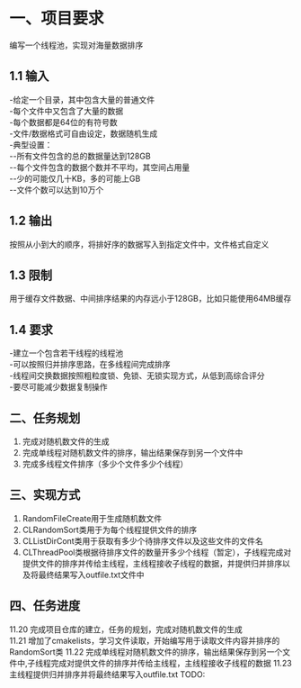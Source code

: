 # 一、项目要求  
编写一个线程池，实现对海量数据排序
## 1.1 输入  
-给定一个目录，其中包含大量的普通文件  
-每个文件中又包含了大量的数据  
-每个数据都是64位的有符号数  
-文件/数据格式可自由设定，数据随机生成  
-典型设置：  
--所有文件包含的总的数据量达到128GB  
--每个文件包含的数据个数并不平均，其空间占用量  
--少的可能仅几十KB，多的可能上GB  
--文件个数可以达到10万个  
## 1.2 输出  
按照从小到大的顺序，将排好序的数据写入到指定文件中，文件格式自定义
## 1.3 限制  
用于缓存文件数据、中间排序结果的内存远小于128GB，比如只能使用64MB缓存
## 1.4 要求
-建立一个包含若干线程的线程池  
-可以按照归并排序思路，在多线程间完成排序  
-线程间交换数据按照粗粒度锁、免锁、无锁实现方式，从低到高综合评分  
-要尽可能减少数据复制操作  

## 二、任务规划
1. 完成对随机数文件的生成  
2. 完成单线程对随机数文件的排序，输出结果保存到另一个文件中  
3. 完成多线程文件排序（多少个文件多少个线程）

## 三、实现方式
1. RandomFileCreate用于生成随机数文件
2. CLRandomSort类用于为每个线程提供文件的排序
3. CLListDirCont类用于获取有多少个待排序文件以及这些文件的文件名
4. CLThreadPool类根据待排序文件的数量开多少个线程（暂定），子线程完成对提供文件的排序并传给主线程，主线程接收子线程的数据，并提供归并排序以及将最终结果写入outfile.txt文件中

## 四、任务进度
11.20 完成项目仓库的建立，任务的规划，完成对随机数文件的生成  
11.21 增加了cmakelists，学习文件读取，开始编写用于读取文件内容并排序的RandomSort类
11.22 完成单线程对随机数文件的排序，输出结果保存到另一个文件中,子线程完成对提供文件的排序并传给主线程，主线程接收子线程的数据
11.23 主线程提供归并排序并将最终结果写入outfile.txt
TODO:

  